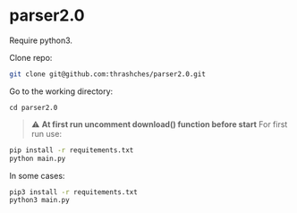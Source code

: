 # parser2.0

Require python3.

Сlone repo:
```bash
git clone git@github.com:thrashches/parser2.0.git
```
Go to the working directory:
```
cd parser2.0
```

> :warning: **At first run uncomment download() function before start**
For first run use:
```bash
pip install -r requitements.txt
python main.py
```
In some cases:
```bash
pip3 install -r requitements.txt
python3 main.py
```
